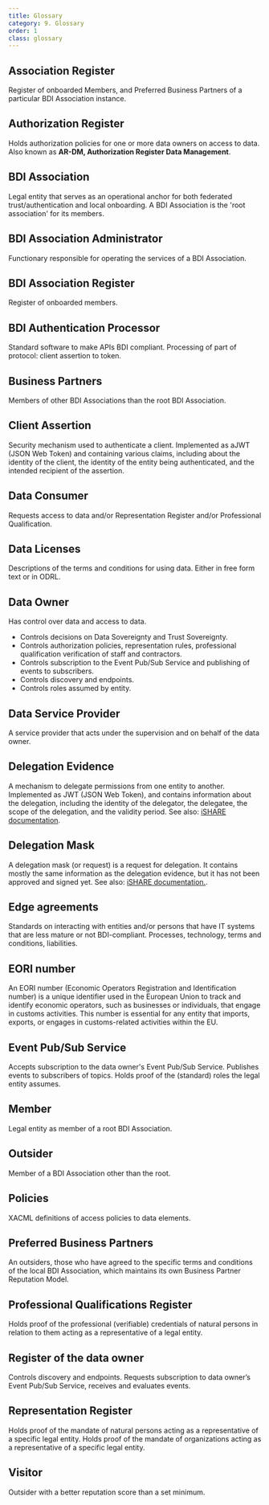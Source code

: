 ```yaml
---
title: Glossary
category: 9. Glossary
order: 1
class: glossary
---
```


## Association Register

Register of onboarded Members, and Preferred Business Partners of a particular BDI Association instance.


## Authorization Register

Holds authorization policies for one or more data owners on access to data.  Also known as **AR-DM, Authorization Register Data Management**.


## BDI Association

Legal entity that serves as an operational anchor for both federated trust/authentication and local onboarding. A BDI Association is the 'root association' for its members.


## BDI Association Administrator

Functionary responsible for operating the services of a BDI Association.


## BDI Association Register

Register of onboarded members.


## BDI Authentication Processor

Standard software to make APIs BDI compliant.  Processing of part of protocol: client assertion to token.


## Business Partners

Members of other BDI Associations than the root BDI Association.


## Client Assertion

Security mechanism used to authenticate a client. Implemented as aJWT (JSON Web Token) and containing various claims, including about the identity of the client, the identity of the entity being authenticated, and the intended recipient of the assertion.


## Data Consumer

Requests access to data and/or Representation Register and/or Professional Qualification.


## Data Licenses

Descriptions of the terms and conditions for using data.  Either in free form text or in ODRL.


## Data Owner

Has control over data and access to data.

- Controls decisions on Data Sovereignty and Trust Sovereignty.
- Controls authorization policies, representation rules, professional qualification verification of staff and contractors.
-  Controls subscription to the Event Pub/Sub Service and publishing of events to subscribers.
- Controls discovery and endpoints.
- Controls roles assumed by entity.


## Data Service Provider

A service provider that acts under the supervision and on behalf of the data owner.


## Delegation Evidence

A mechanism to delegate permissions from one entity to another. Implemented as JWT (JSON Web Token), and contains information about the delegation, including the identity of the delegator, the delegatee, the scope of the delegation, and the validity period. See also: [iSHARE documentation](https://dev.ishare.eu/delegation/delegation-evidence.html).


## Delegation Mask
A delegation mask (or request) is a request for delegation. It contains mostly the same information as the delegation evidence, but it has not been approved and signed yet. See also: [iSHARE documentation.](https://dev.ishare.eu/delegation/delegation-request.html).


## Edge agreements

Standards on interacting with entities and/or persons that have IT systems that are less mature or not BDI-compliant. Processes, technology, terms and conditions, liabilities.


## EORI number

An EORI number (Economic Operators Registration and Identification number) is a unique identifier used in the European Union to track and identify economic operators, such as businesses or individuals, that engage in customs activities. This number is essential for any entity that imports, exports, or engages in customs-related activities within the EU.


## Event Pub/Sub Service

Accepts subscription to the data owner's Event Pub/Sub Service. Publishes events to subscribers of topics. Holds proof of the (standard) roles the legal entity assumes.


## Member

Legal entity as member of a root BDI Association.


## Outsider

Member of a BDI Association other than the root.


## Policies

XACML definitions of access policies to data elements.


## Preferred Business Partners

An outsiders, those who have agreed to the specific terms and conditions of the local BDI Association, which maintains its own Business Partner Reputation Model.


## Professional Qualifications Register

Holds proof of the professional (verifiable) credentials of natural persons in relation to them acting as a representative of a legal entity.


## Register of the data owner

Controls discovery and endpoints.   Requests subscription to data owner’s Event Pub/Sub Service, receives and evaluates events.


## Representation Register

Holds proof of the mandate of natural persons acting as a representative of a specific legal entity. Holds proof of the mandate of organizations acting as a representative of a specific legal entity.


## Visitor

Outsider with a better reputation score than a set minimum.
